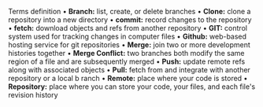 Terms definition 
•	**Branch:** list, create, or delete branches 
•	**Clone:** clone a repository into a new directory 
•	**commit:** record changes to the repository 
•	**fetch:** download objects and refs from another repository 
•	**GIT:** control system used for tracking changes in computer files 
•	**Github:** web-based hosting service for git repositories 
•	**Merge:** join two or more development histories together 
•	**Merge Conflict:** two branches both modify the same region of a file and are subsequently merged 
•	**Push:** update remote refs along with associated objects 
•	**Pull:** fetch from and integrate with another repository or a local b ranch
•	**Remote:** place where your code is stored 
•	**Repository:** place where you can store your code, your files, and each file's revision history
